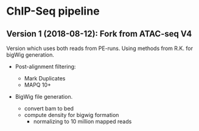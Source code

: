 # ChIP-Seq pipeline

## Version 1 (2018-08-12): Fork from ATAC-seq V4

Version which uses both reads from PE-runs. Using methods from R.K. for bigWig generation.

- Post-alignment filtering:

    - Mark Duplicates
    - MAPQ 10+

- BigWig file generation.

	- convert bam to bed
	- compute density for bigwig formation
		- normalizing to 10 million mapped reads

